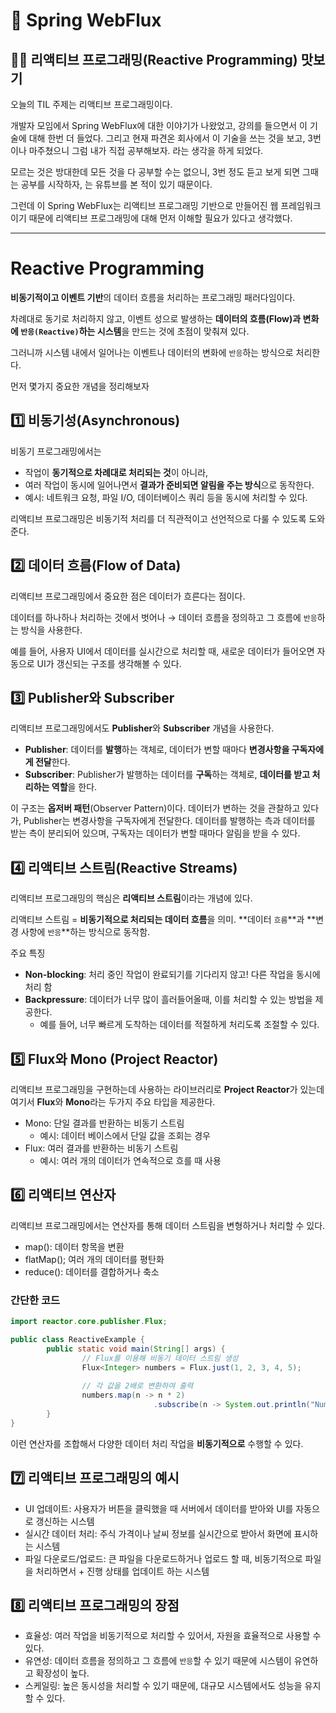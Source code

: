 # 🌊 Spring WebFlux

## 👏🏼 리액티브 프로그래밍(Reactive Programming) 맛보기

오늘의 TIL 주제는 리액티브 프로그래밍이다.

개발자 모임에서 Spring WebFlux에 대한 이야기가 나왔었고, 강의를 들으면서 이 기술에 대해 한번 더 들었다. 그리고 현재 파견온 회사에서 이 기술을 쓰는 것을 보고, 3번이나 마주쳤으니 그럼 내가 직접 공부해보자. 라는 생각을 하게 되었다.

모르는 것은 방대한데 모든 것을 다 공부할 수는 없으니, 3번 정도 듣고 보게 되면 그때는 공부를 시작하자, 는 유튜브를 본 적이 있기 때문이다.

그런데 이 Spring WebFlux는 리액티브 프로그래밍 기반으로 만들어진 웹 프레임워크이기 때문에 리액티브 프로그래밍에 대해 먼저 이해할 필요가 있다고 생각했다.

---

# Reactive Programming

**비동기적이고 이벤트 기반**의 데이터 흐름을 처리하는 프로그래밍 패러다임이다.

차례대로 동기로 처리하지 않고, 이벤트 성으로 발생하는 **데이터의 흐름(Flow)과 변화에 `반응(Reactive)`하는 시스템**을 만드는 것에 초점이 맞춰져 있다.

그러니까 시스템 내에서 일어나는 이벤트나 데이터의 변화에 `반응`하는 방식으로 처리한다.

먼저 몇가지 중요한 개념을 정리해보자

## 1️⃣  비동기성(Asynchronous)

비동기 프로그래밍에서는

- 작업이 **동기적으로 차례대로 처리되는 것**이 아니라,
- 여러 작업이 동시에 일어나면서 **결과가 준비되면 알림을 주는 방식**으로 동작한다.
- 예시: 네트워크 요청, 파일 I/O, 데이터베이스 쿼리 등을 동시에 처리할 수 있다.

리액티브 프로그래밍은 비동기적 처리를 더 직관적이고 선언적으로 다룰 수 있도록 도와준다.

## 2️⃣ 데이터 흐름(Flow of Data)

리액티브 프로그래밍에서 중요한 점은 데이터가 흐른다는 점이다.

데이터를 하나하나 처리하는 것에서 벗어나 → 데이터 흐름을 정의하고 그 흐름에 `반응`하는 방식을 사용한다.

예를 들어, 사용자 UI에서 데이터를 실시간으로 처리할 때, 새로운 데이터가 들어오면 자동으로 UI가 갱신되는 구조를 생각해볼 수 있다.

## 3️⃣ Publisher와 Subscriber

리액티브 프로그래밍에서도 **Publisher**와 **Subscriber** 개념을 사용한다.

- **Publisher**: 데이터를 **발행**하는 객체로, 데이터가 변할 때마다 **변경사항을 구독자에게 전달**한다.
- **Subscriber**: Publisher가 발행하는 데이터를 **구독**하는 객체로, **데이터를 받고 처리하는 역할**을 한다.

이 구조는 **옵저버 패턴**(Observer Pattern)이다. 데이터가 변하는 것을 관찰하고 있다가, Publisher는 변경사항을 구독자에게 전달한다. 데이터를 발행하는 측과 데이터를 받는 측이 분리되어 있으며, 구독자는 데이터가 변할 때마다 알림을 받을 수 있다.

## 4️⃣ 리액티브 스트림(Reactive Streams)

리액티브 프로그래밍의 핵심은 **리액티브 스트림**이라는 개념에 있다.

리액티브 스트림 = **비동기적으로 처리되는 데이터 흐름**을 의미. **데이터 `흐름`**과 **변경 사항에 `반응`**하는 방식으로 동작함.

주요 특징

- **Non-blocking**: 처리 중인 작업이 완료되기를 기다리지 않고! 다른 작업을 동시에 처리 함
- **Backpressure**: 데이터가 너무 많이 흘러들어올때, 이를 처리할 수 있는 방법을 제공한다.
    - 예를 들어, 너무 빠르게 도착하는 데이터를 적절하게 처리도록 조절할 수 있다.

## 5️⃣ Flux와 Mono (Project Reactor)

리액티브 프로그래밍을 구현하는데 사용하는 라이브러리로 **Project Reactor**가 있는데 여기서 **Flux**와 **Mono**라는 두가지 주요 타입을 제공한다.

- Mono: 단일 결과를 반환하는 비동기 스트림
    - 예시: 데이터 베이스에서 단일 값을 조회는 경우
- Flux: 여러 결과를 반환하는 비동기 스트림
    - 예시: 여러 개의 데이터가 연속적으로 흐를 때 사용

## 6️⃣ 리액티브 연산자

리액티브 프로그래밍에서는 연산자를 통해 데이터 스트림을 변형하거나 처리할 수 있다.

- map(): 데이터 항목을 변환
- flatMap(); 여러 개의 데이터를 평탄화
- reduce(): 데이터를 결합하거나 축소

### 간단한 코드

```java
import reactor.core.publisher.Flux;

public class ReactiveExample {
		public static void main(String[] args) {
				// Flux를 이용해 비동기 데이터 스트림 생성
				Flux<Integer> numbers = Flux.just(1, 2, 3, 4, 5);
				
				// 각 값을 2배로 변환하여 출력
				numbers.map(n -> n * 2)
								.subscribe(n -> System.out.println("Number: " + n));
		}
}
```

이런 연산자를 조합해서 다양한 데이터 처리 작업을 **비동기적으로** 수행할 수 있다.

## 7️⃣ 리액티브 프로그래밍의 예시

- UI 업데이트: 사용자가 버튼을 클릭했을 때 서버에서 데이터를 받아와 UI를 자동으로 갱신하는 시스템
- 실시간 데이터 처리: 주식 가격이나 날씨 정보를 실시간으로 받아서 화면에 표시하는 시스템
- 파일 다운로드/업로드: 큰 파일을 다운로드하거나 업로드 할 때, 비동기적으로 파일을 처리하면서 +  진행 상태를 업데이트 하는 시스템

## 8️⃣ 리액티브 프로그래밍의 장점

- 효율성: 여러 작업을 비동기적으로 처리할 수 있어서, 자원을 효율적으로 사용할 수 있다.
- 유연성: 데이터 흐름을 정의하고 그 흐름에 `반응`할 수 있기 때문에 시스템이 유연하고 확장성이 높다.
- 스케일링: 높은 동시성을 처리할 수 있기 때문에, 대규모 시스템에서도 성능을 유지할 수 있다.